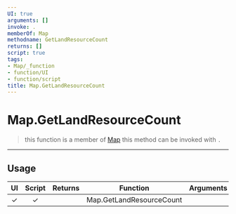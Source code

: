 ```yaml
---
UI: true
arguments: []
invoke: .
memberOf: Map
methodname: GetLandResourceCount
returns: []
script: true
tags:
- Map/_function
- function/UI
- function/script
title: Map.GetLandResourceCount
---
```

# Map.GetLandResourceCount
> this function is a member of [Map](civ-6/lua/Map.md)
> this method can be invoked with `.`
-----
## Usage
|  UI | Script | Returns | Function | Arguments |
|:---:|:------:|-------:|:--------:|:---------|
|✓|✓||Map.GetLandResourceCount||
